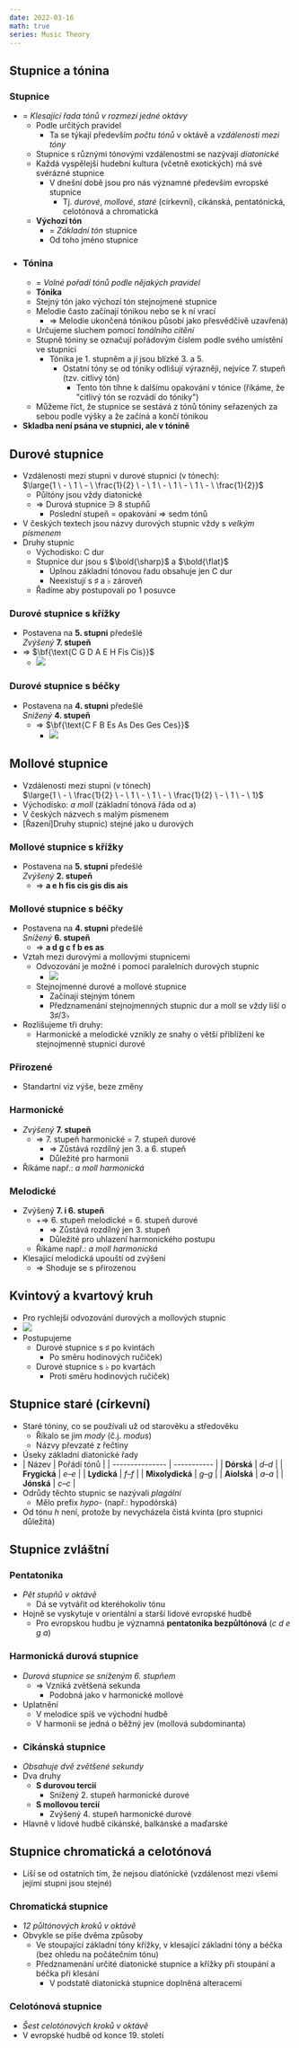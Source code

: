 ```yaml
---
date: 2022-03-16
math: true
series: Music Theory
---
```


## Stupnice a tónina  
### Stupnice  
- = _Klesající řada tónů v rozmezí jedné oktávy_  
  - Podle určitých pravidel  
	- Ta se týkají především _počtu tónů_ v oktávě a _vzdálenosti mezi tóny_  
  - Stupnice s různými tónovými vzdálenostmi se nazývají _diatonické_  
  - Každá vyspělejší hudební kultura (včetně exotických) má své svérázné stupnice  
	- V dnešní době jsou pro nás významné především evropské stupnice  
	  - Tj. _durové_, _mollové_, _staré_ (církevní), cikánská, pentatónická, celotónová a chromatická  
  - **Výchozí tón**  
	- = _Základní tón_ stupnice  
	- Od toho jméno stupnice  
- ### Tónina  
  - = _Volné pořadí tónů podle nějakých pravidel_  
  -  **Tónika**  
	- Stejný tón jako výchozí tón stejnojmené stupnice  
	- Melodie často začínají tónikou nebo se k ní vrací  
	  - => Melodie ukončená tónikou působí jako přesvědčivě uzavřená)  
	- Určujeme sluchem pomocí _tonálního cítění_  
  - Stupně tóniny se označují pořádovým číslem podle svého umístění ve stupnici  
	- Tónika je 1. stupněm a jí jsou blízké 3. a 5.  
	  - Ostatní tóny se od tóniky odlišují výrazněji, nejvíce 7. stupeň (tzv. citlivý tón)  
		- Tento tón tíhne k dalšímu opakování v tónice (říkáme, že "citlivý tón se rozvádí do tóniky")  
  - Můžeme říct, že stupnice se sestává z tónů tóniny seřazených za sebou podle výšky a že začíná a končí tónikou  
- **Skladba není psána ve stupnici, ale v tónině**  
## Durové stupnice  
- Vzdálenosti mezi stupni v durové stupnici (v tónech):<br/>$\large{1 \ - \  1 \ - \ \frac{1}{2} \ - \ 1 \ - \ 1 \ - \ 1 \ - \ \frac{1}{2}}$  
  - Půltóny jsou vždy diatonické  
  - => Durová stupnice ∋ 8 stupňů  
	- Poslední stupeň = opakování => sedm tónů  
- V českých textech jsou názvy durových stupnic vždy s _velkým písmenem_  
- Druhy stupnic  
  - Východisko: C dur  
  - Stupnice dur jsou s $\bold{\sharp}$ a $\bold{\flat}$  
	- Úplnou základní tónovou řadu obsahuje jen C dur  
	- Neexistují s $\sharp$ a $\flat$ zároveň  
  - Řadíme aby postupovali po 1 posuvce  
### Durové stupnice s křížky  
- Postavena na **5. stupni** předešlé<br/>_Zvýšený_ **7. stupeň**  
- => $\bf{\text{C G D A E H Fis Cis}}$  
  - ![](https://firebasestorage.googleapis.com/v0/b/firescript-577a2.appspot.com/o/imgs%2Fapp%2FVitecek%2Fo52oAKUuwR.png?alt=media&token=5d80ba78-7654-4704-9024-f18ee51c161c)  
### Durové stupnice s béčky  
  - Postavena na **4. stupni** předešlé<br/>_Snižený_ **4. stupeň**  
	- => $\bf{\text{C F B Es As Des Ges Ces}}$  
	  - ![](https://firebasestorage.googleapis.com/v0/b/firescript-577a2.appspot.com/o/imgs%2Fapp%2FVitecek%2Ffkix62Ntp0.png?alt=media&token=4eba9e64-4642-477e-af5a-464ae346ed93)  
## Mollové stupnice  
- Vzdálenosti mezi stupni (v tónech)<br/>$\large{1 \ - \  \frac{1}{2} \ - \ 1 \ - \ 1 \ - \ \frac{1}{2} \ - \ 1 \ - \ 1}$  
- Východisko: _a moll_ (základní tónová řáda od a)  
- V českých názvech s malým písmenem  
- [Řazení]Druhy stupnic) stejné jako u durových  
### Mollové stupnice s křížky  
  - Postavena na **5. stupni** předešlé<br/>_Zvýšený_ **2. stupeň**  
	- => $\textbf{a e h fis cis gis dis ais}$  
### Mollové stupnice s béčky  
  - Postavena na **4. stupni** předešlé<br/>_Snížený_ **6. stupeň**  
	- => $\textbf{a d g  c f b es as}$  
- Vztah mezi durovými a mollovými stupnicemi  
  - Odvozování je možné i pomocí paralelních durových stupnic  
	- ![](https://firebasestorage.googleapis.com/v0/b/firescript-577a2.appspot.com/o/imgs%2Fapp%2FVitecek%2FPNOGombajm.png?alt=media&token=a254131c-bcbe-449a-9ea3-f9f5c33cc616)  
  - Stejnojmenné durové a mollové stupnice  
	- Začínají stejným tónem  
	- Předznamenání stejnojmenných stupnic dur a moll se vždy liší o 3$\sharp$/3$\flat$  
- Rozlišujeme tři druhy:  
  - Harmonické a melodické vznikly ze snahy o větší přiblížení ke stejnojmenné stupnici durové  
### Přirozené  
- Standartní viz výše, beze změny  
### Harmonické  
- _Zvýšený_ **7. stupeň**  
  - => 7. stupeň harmonické = 7. stupeň durové  
	- => Zůstává rozdílný jen 3. a 6. stupeň  
	- Důležité pro harmonii  
- Říkáme např.: _a moll harmonická_  
### Melodické  
- Zvýšený **7. i 6. stupeň**  
  - +=> 6. stupeň melodické = 6. stupeň durové  
	- => Zůstává rozdílný jen 3. stupeň  
	- Důležité pro uhlazení harmonického postupu  
  - Říkáme např.: _a moll harmonická_  
- Klesající melodická upouští od zvýšení  
  - => Shoduje se s přirozenou  
## Kvintový a kvartový kruh  
- Pro rychlejší odvozování durových a mollových stupnic  
- ![](https://firebasestorage.googleapis.com/v0/b/firescript-577a2.appspot.com/o/imgs%2Fapp%2FVitecek%2FvCA2kjVwdW.png?alt=media&token=374164d2-5f71-444a-bed7-0cc42416e845)  
- Postupujeme  
  - Durové stupnice s $\sharp$ po kvintách  
	- Po směru hodinových ručiček)  
  - Durové stupnice s $\flat$ po kvartách  
	- Proti směru hodinových ručiček)  
## Stupnice staré (církevní)  
- Staré tóniny, co se používali už od starověku a středověku  
  - Říkalo se jim _mody_ (č.j. _modus_)  
  - Názvy převzaté z řečtiny  
- Úseky základní diatonické řady  
-  | Název           | Pořádí tónů |
| --------------- | ----------- |
| **Dórská**      | _d–d_       |
| **Frygická**    | _e–e_       |
| **Lydická**     | _f–f_       |
| **Mixolydická** | _g–g_       |
| **Aiolská**     | _a–a_       |
| **Jónská**      | _c–c_       |
- Odrůdy těchto stupnic se nazývali _plagální_  
  - Mělo prefix _hypo_- (např.: hypodórská)  
- Od tónu _h_ není, protože by nevycházela čistá kvinta (pro stupnici důležitá)  
## Stupnice zvláštní  
### Pentatonika  
- _Pět stupňů v oktávě_  
	- Dá se vytvářit od kteréhokoliv tónu  
- Hojně se vyskytuje v orientální a starší lidové evropské hudbě  
	- Pro evropskou hudbu je významná **pentatonika bezpůltónová** (_c d e g a_)  
### Harmonická durová stupnice  
- _Durová stupnice se sníženým 6. stupňem_  
	- => Vzniká zvětšená sekunda  
	  - Podobná jako v harmonické mollové  
- Uplatnění  
	- V melodice spíš ve východní hudbě  
	- V harmonii se jedná o běžný jev (mollová subdominanta)  
- ### Cikánská stupnice  
- _Obsahuje dvě zvětšené sekundy_  
- Dva druhy  
	- **S durovou tercií**  
	  - Snížený 2. stupeň harmonické durové  
	- **S mollovou tercií**  
	  - Zvýšený 4. stupeň harmonické durové  
- Hlavně v lidové hudbě cikánské, balkánské a  maďarské  
## Stupnice chromatická a celotónová  
- Liší se od ostatních tím, že nejsou diatónické (vzdálenost mezi všemi jejími stupni jsou stejné)  
### Chromatická stupnice  
- _12 půltónových kroků v oktávě_  
- Obvykle se píše dvěma způsoby  
	- Ve stoupající základní tóny křížky, v klesající základní tóny a béčka (bez ohledu na počátečním tónu)  
	- Předznamenání určité diatonické stupnice a křížky při stoupání a béčka při klesání  
	  - V podstatě diatonická stupnice doplněná alteracemi  
### Celotónová stupnice  
- _Šest celotónových kroků v oktávě_  
- V evropské hudbě od konce 19. století  

